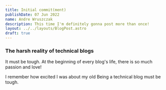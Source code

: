```yaml
---
title: Initial commit(ment)
publishDate: 07 Jun 2022
name: Andre Wruszczak
description: This time I'm definitely gonna post more than once!
layout: ../../layouts/BlogPost.astro
draft: true 
---
```


### The harsh reality of technical blogs

It must be tough. 
At the beginning of every blog's life, there is so much passion and love!

I remember how excited I was about my old 
Being a technical blog must be tough.  


